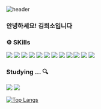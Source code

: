 ![header](https://capsule-render.vercel.app/api?type=waving&color=gradient&height=150&section=header&text=heeso&fontSize=50)

### 안녕하세요! 김희소입니다

<!--
**h2s0/h2s0** is a ✨ _special_ ✨ repository because its `README.md` (this file) appears on your GitHub profile.

Here are some ideas to get you started:

- 🔭 I’m currently working on ...
- 🌱 I’m currently learning ...
- 👯 I’m looking to collaborate on ...
- 🤔 I’m looking for help with ...
- 💬 Ask me about ...
- 📫 How to reach me: ...
- 😄 Pronouns: ...
- ⚡ Fun fact: ...
-->

### ⚙ SKills

<img src="https://img.shields.io/badge/html5-E34F26?style=for-the-badge&logo=html5&logoColor=white"> <img src="https://img.shields.io/badge/css-1572B6?style=for-the-badge&logo=css3&logoColor=white"> <img src="https://img.shields.io/badge/javascript-F7DF1E?style=for-the-badge&logo=javascript&logoColor=black"> <img src="https://img.shields.io/badge/Sass-CC6699?style=for-the-badge&logo=Sass&logoColor=white"> <img src="https://img.shields.io/badge/Tailwind-38B2AC?style=for-the-badge&logo=tailwind-css&logoColor=white">
 <img src="https://img.shields.io/badge/react-61DAFB?style=for-the-badge&logo=react&logoColor=black"> <img src="https://img.shields.io/badge/pocketbase-FFCA28?style=for-the-badge&logo=pocketbase&logoColor=white"> <img src="https://img.shields.io/badge/Node.js-43853D?style=for-the-badge&logo=node.js&logoColor=white"> <img src="https://img.shields.io/badge/discord-5865F2?style=for-the-badge&logo=discord&logoColor=white"> <img src="https://img.shields.io/badge/Visual_Studio-5C2D91?style=for-the-badge&logo=visual%20studio&logoColor=white"> <img src="https://img.shields.io/badge/github-181717?style=for-the-badge&logo=github&logoColor=white"> <img src="https://img.shields.io/badge/Figma-F24E1E?style=for-the-badge&logo=figma&logoColor=white">


### Studying ... 🔍

<img src = "https://img.shields.io/badge/TypeScript-007ACC?style=for-the-badge&logo=typescript&logoColor=white"> <img src = "	https://img.shields.io/badge/Vue.js-35495E?style=for-the-badge&logo=vue.js&logoColor=4FC08D">


[![Top Langs](https://github-readme-stats.vercel.app/api/top-langs/?username=h2s0&layout=compact)](https://github.com/h2s0/github-readme-stats)

